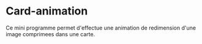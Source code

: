 # Card-animation
Ce mini programme permet d'effectue une animation de redimension d'une image comprimees dans une carte.
